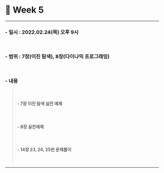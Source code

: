 # 🍎 Week 5
---

### - 일시 : 2022.02.24(목) 오후 9시
<br>

### - 범위 : 7장(이진 탐색), 8장(다이나믹 프로그래밍)
<br>

### - 내용
> <br>
> 
>  #### - 7장 이진 탐색 실전 예제
> <br>
> 
>  #### - 8장 실전예제
> <br>
> 
>  #### - 14장 23, 24, 25번 문제풀이
> <br>

---

